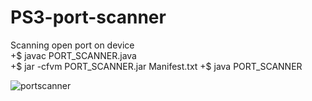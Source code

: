  # PS3-port-scanner
 Scanning open port on device<br>
+$ javac PORT_SCANNER.java<br>
+$ jar -cfvm PORT_SCANNER.jar Manifest.txt
+$ java PORT_SCANNER
 

 ![portscanner](https://user-images.githubusercontent.com/17005432/38937130-5f28ada6-431a-11e8-8fdf-ff4eed516b15.png)
